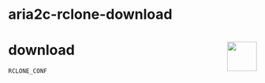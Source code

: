 # aria2c-rclone-download

# download <img src="https://www.freelogovectors.net/wp-content/uploads/2019/03/arialogo.png" width="60px" align="right">

```` 
RCLONE_CONF
````

